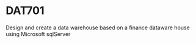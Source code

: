 # DAT701
 Design and create a data warehouse based on a finance dataware house using Microsoft sqlServer 
